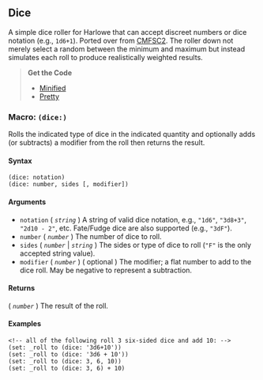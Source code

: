 ## Dice

A simple dice roller for Harlowe that can accept discreet numbers or dice notation (e.g., `1d6+1`). Ported over from [CMFSC2](http://macros.twinelab.net/). The roller down not merely select a random between the minimum and maximum but instead simulates each roll to produce realistically weighted results.

> **Get the Code**
>
> - [Minified](https://github.com/ChapelR/harlowe-macro-api/blob/master/examples/minified/dice.min.js) 
> - [Pretty](https://github.com/ChapelR/harlowe-macro-api/blob/master/examples/dice.js)

### Macro: `(dice:)`

Rolls the indicated type of dice in the indicated quantity and optionally adds (or subtracts) a modifier from the roll then returns the result.

#### Syntax

```
(dice: notation)
(dice: number, sides [, modifier])
```

#### Arguments

- `notation` ( *`string`* ) A string of valid dice notation, e.g., `"1d6"`, `"3d8+3"`, `"2d10 - 2"`, etc. Fate/Fudge dice are also supported (e.g., `"3dF"`).
- `number` ( *`number`* ) The number of dice to roll.
- `sides` ( *`number`* | *`string`* ) The sides or type of dice to roll (`"F"` is the only accepted string value).
- `modifier` ( *`number`* ) ( optional ) The modifier; a flat number to add to the dice roll. May be negative to represent a subtraction.

#### Returns

( *`number`* ) The result of the roll.

#### Examples

```
<!-- all of the following roll 3 six-sided dice and add 10: -->
(set: _roll to (dice: '3d6+10'))
(set: _roll to (dice: '3d6 + 10'))
(set: _roll to (dice: 3, 6, 10))
(set: _roll to (dice: 3, 6) + 10)
```

